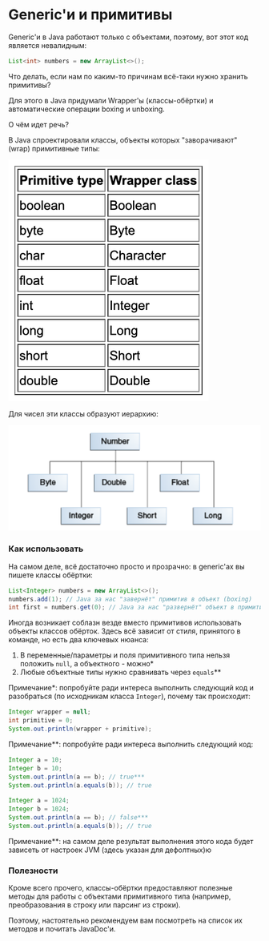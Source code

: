 # Generic'и и примитивы

Generic'и в Java работают только с объектами, поэтому, вот этот код является невалидным:
```java
List<int> numbers = new ArrayList<>();
```

Что делать, если нам по каким-то причинам всё-таки нужно хранить примитивы?

Для этого в Java придумали Wrapper'ы (классы-обёртки) и автоматические операции boxing и unboxing.

О чём идет речь?

В Java спроектировали классы, объекты которых "заворачивают" (wrap) примитивные типы:

![](pic/wrappers.png) 

Для чисел эти классы образуют иерархию:

![](pic/numbers.png)

### Как использовать

На самом деле, всё достаточно просто и прозрачно: в generic'ах вы пишете классы обёртки:
```java
List<Integer> numbers = new ArrayList<>();
numbers.add(1); // Java за нас "завернёт" примитив в объект (boxing)
int first = numbers.get(0); // Java за нас "развернёт" объект в примитив (unboxing)
```

Иногда возникает соблазн везде вместо примитивов использовать объекты классов обёрток. Здесь всё зависит от стиля, принятого в команде, но есть два ключевых нюанса:
1. В переменные/параметры и поля примитивного типа нельзя положить `null`, а объектного - можно*
1. Любые объектные типы нужно сравнивать через `equals`** 

Примечание*: попробуйте ради интереса выполнить следующий код и разобраться (по исходникам класса `Integer`), почему так происходит:
```java
Integer wrapper = null;
int primitive = 0;
System.out.println(wrapper + primitive);
```

Примечание**: попробуйте ради интереса выполнить следующий код:
```java
Integer a = 10;
Integer b = 10;
System.out.println(a == b); // true***
System.out.println(a.equals(b)); // true
```

```java
Integer a = 1024;
Integer b = 1024;
System.out.println(a == b); // false***
System.out.println(a.equals(b)); // true
```
Примечание**: на самом деле результат выполнения этого кода будет зависеть от настроек JVM (здесь указан для дефолтных)ю

### Полезности

Кроме всего прочего, классы-обёртки предоставляют полезные методы для работы с объектами примитивного типа (например, преобразования в строку или парсинг из строки).

Поэтому, настоятельно рекомендуем вам посмотреть на список их методов и почитать JavaDoc'и.
